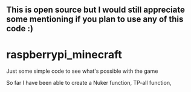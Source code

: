 ## This is open source but I would still appreciate some mentioning if you plan to use any of this code :)

# raspberrypi_minecraft
Just some simple code to see what's possible with the game

So far I have been able to create a 
Nuker function,
TP-all function, 